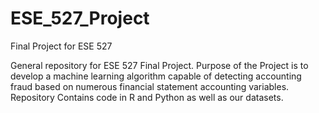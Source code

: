 # ESE_527_Project
Final Project for ESE 527

General repository for ESE 527 Final Project. Purpose of the Project is to develop a machine learning algorithm capable of detecting accounting fraud based on numerous financial statement accounting variables. Repository Contains code in R and Python as well as our datasets.
